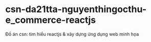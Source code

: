 # csn-da21tta-nguyenthingocthu-e_commerce-reactjs
Đồ án csn: tìm hiểu reactjs &amp; xây dựng ứng dụng web minh họa
